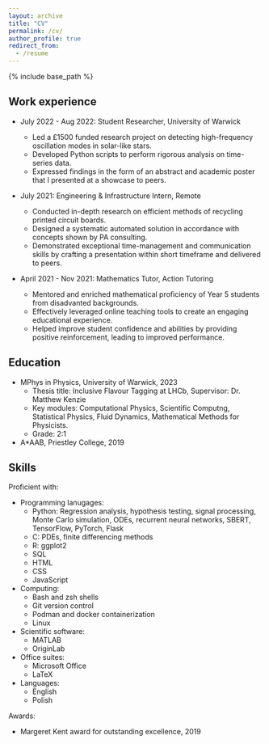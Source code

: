 ```yaml
---
layout: archive
title: "CV"
permalink: /cv/
author_profile: true
redirect_from:
  - /resume
---
```


{% include base_path %}

## Work experience

* July 2022 - Aug 2022: Student Researcher, University of Warwick
  * Led a £1500 funded research project on detecting high-frequency oscillation
    modes in solar-like stars.
  * Developed Python scripts to perform rigorous analysis on time-series data.
  * Expressed findings in the form of an abstract and academic poster that I
    presented at a showcase to peers.

* July 2021: Engineering & Infrastructure Intern, Remote
  * Conducted in-depth research on efficient methods of recycling printed
    circuit boards.
  * Designed a systematic automated solution in accordance with concepts shown
    by PA consulting.
  * Demonstrated exceptional time-management and communication skills by
    crafting a presentation within short timeframe and delivered to peers.
 
* April 2021 - Nov 2021: Mathematics Tutor, Action Tutoring
  * Mentored and enriched mathematical proficiency of Year 5 students from
    disadvanted backgrounds.
  * Effectively leveraged online teaching tools to create an engaging
    educational experience.
  * Helped improve student confidence and abilities by providing positive
    reinforcement, leading to improved performance.
 
## Education

* MPhys in Physics, University of Warwick, 2023
  * Thesis title: Inclusive Flavour Tagging at LHCb, Supervisor: Dr. Matthew
    Kenzie
  * Key modules: Computational Physics, Scientific Computng, Statistical
    Physics, Fluid Dynamics, Mathematical Methods for Physicists.
  * Grade: 2:1
* A*AAB, Priestley College, 2019
  
## Skills

Proficient with:
* Programming lanugages:
  * Python: Regression analysis, hypothesis testing, signal processing, Monte
    Carlo simulation, ODEs, recurrent neural networks, SBERT, TensorFlow, PyTorch, Flask
  * C: PDEs, finite differencing methods
  * R: ggplot2
  * SQL
  * HTML
  * CSS
  * JavaScript
* Computing:
  * Bash and zsh shells
  * Git version control
  * Podman and docker containerization
  * Linux
* Scientific software:
  * MATLAB
  * OriginLab
* Office suites:
  * Microsoft Office
  * LaTeX 
* Languages:
  * English
  * Polish 

Awards:
* Margeret Kent award for outstanding excellence, 2019
